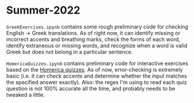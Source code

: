 # Summer-2022

`GreekExercises.ipynb` contains some rough preliminary code for checking English -> Greek translations. As of right now, it can identify missing or incorrect accents and breathing marks, check the forms of each word, identify extraneous or missing words, and recognize when a word is valid Greek but does not belong in a particular sentence. 

`HomericaQuizzes.ipynb` contains preliminary code for interactive exercises based on the [Homerica quizzes](https://github.com/gregorycrane/Homerica/tree/master/quizzes). As of now, error-checking is extremely basic (i.e. it can check accents and determine whether the input matches the specified answer exactly). Also: the regex I'm using to read each quiz question is not 100% accurate all the time, and probably needs to be tweaked a little.
